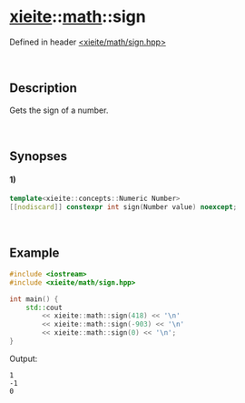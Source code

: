 # [xieite](../../xieite.md)\:\:[math](../../math.md)\:\:sign
Defined in header [<xieite/math/sign.hpp>](../../../include/xieite/math/sign.hpp)

&nbsp;

## Description
Gets the sign of a number.

&nbsp;

## Synopses
#### 1)
```cpp
template<xieite::concepts::Numeric Number>
[[nodiscard]] constexpr int sign(Number value) noexcept;
```

&nbsp;

## Example
```cpp
#include <iostream>
#include <xieite/math/sign.hpp>

int main() {
    std::cout
        << xieite::math::sign(418) << '\n'
        << xieite::math::sign(-903) << '\n'
        << xieite::math::sign(0) << '\n';
}
```
Output:
```
1
-1
0
```
